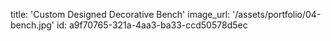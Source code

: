 title: 'Custom Designed Decorative Bench'
image_url: '/assets/portfolio/04-bench.jpg'
id: a9f70765-321a-4aa3-ba33-ccd50578d5ec
